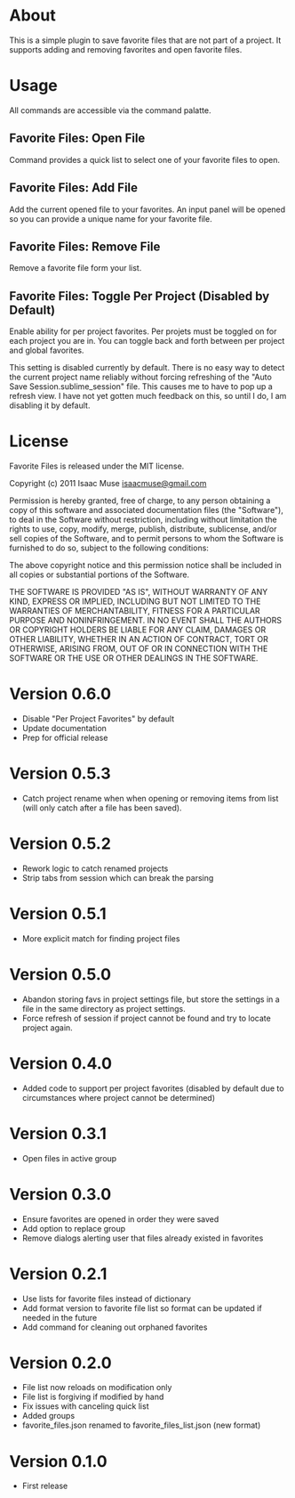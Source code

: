 # About
This is a simple plugin to save favorite files that are not part of a project.  It supports adding and removing favorites and open favorite files.

# Usage
All commands are accessible via the command palatte.

## Favorite Files: Open File
Command provides a quick list to select one of your favorite files to open.

## Favorite Files: Add File
Add the current opened file to your favorites.  An input panel will be opened so you can provide a unique name for your favorite file.

## Favorite Files: Remove File
Remove a favorite file form your list.

## Favorite Files: Toggle Per Project (Disabled by Default)
Enable ability for per project favorites.  Per projets must be toggled on for each project you are in.  You can toggle back and forth between per project and global favorites.

This setting is disabled currently by default.  There is no easy way to detect the current project name reliably without forcing refreshing of the "Auto Save Session.sublime_session" file.  This causes me to have to pop up a refresh view.  I have not yet gotten much feedback on this, so until I do, I am disabling it by default.

# License

Favorite Files is released under the MIT license.

Copyright (c) 2011 Isaac Muse <isaacmuse@gmail.com>

Permission is hereby granted, free of charge, to any person obtaining a copy of this software and associated documentation files (the "Software"), to deal in the Software without restriction, including without limitation the rights to use, copy, modify, merge, publish, distribute, sublicense, and/or sell copies of the Software, and to permit persons to whom the Software is furnished to do so, subject to the following conditions:

The above copyright notice and this permission notice shall be included in all copies or substantial portions of the Software.

THE SOFTWARE IS PROVIDED "AS IS", WITHOUT WARRANTY OF ANY KIND, EXPRESS OR IMPLIED, INCLUDING BUT NOT LIMITED TO THE WARRANTIES OF MERCHANTABILITY, FITNESS FOR A PARTICULAR PURPOSE AND NONINFRINGEMENT. IN NO EVENT SHALL THE AUTHORS OR COPYRIGHT HOLDERS BE LIABLE FOR ANY CLAIM, DAMAGES OR OTHER LIABILITY, WHETHER IN AN ACTION OF CONTRACT, TORT OR OTHERWISE, ARISING FROM, OUT OF OR IN CONNECTION WITH THE SOFTWARE OR THE USE OR OTHER DEALINGS IN THE SOFTWARE.

# Version 0.6.0
- Disable "Per Project Favorites" by default
- Update documentation
- Prep for official release

# Version 0.5.3
- Catch project rename when when opening or removing items from list (will only catch after a file has been saved).

# Version 0.5.2
- Rework logic to catch renamed projects
- Strip tabs from session which can break the parsing

# Version 0.5.1
- More explicit match for finding project files

# Version 0.5.0
- Abandon storing favs in project settings file, but store the settings in a file in the same directory as project settings.
- Force refresh of session if project cannot be found and try to locate project again.

# Version 0.4.0
- Added code to support per project favorites (disabled by default due to circumstances where project cannot be determined)

# Version 0.3.1
- Open files in active group

# Version 0.3.0
- Ensure favorites are opened in order they were saved
- Add option to replace group
- Remove dialogs alerting user that files already existed in favorites

# Version 0.2.1
- Use lists for favorite files instead of dictionary
- Add format version to favorite file list so format can be updated if needed in the future
- Add command for cleaning out orphaned favorites

# Version 0.2.0
- File list now reloads on modification only
- File list is forgiving if modified by hand
- Fix issues with canceling quick list
- Added groups
- favorite_files.json renamed to favorite_files_list.json (new format)

# Version 0.1.0
- First release
